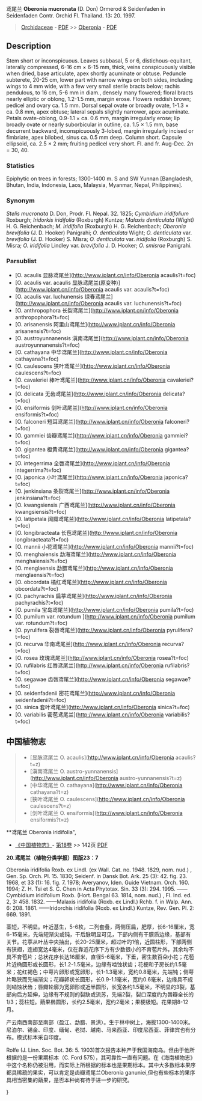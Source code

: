 鸢尾兰 **Oberonia mucronata** (D. Don) Ormerod & Seidenfaden in Seidenfaden Contr. Orchid Fl. Thailand. 13: 20. 1997.

> [Orchidaceae](http://www.iplant.cn/info/Orchidaceae?t=foc) - [PDF](http://www.iplant.cn/foc/pdf/Orchidaceae.pdf) >> [Oberonia](http://www.iplant.cn/info/Oberonia?t=foc) - [PDF](http://www.iplant.cn/foc/pdf/Oberonia.pdf)

## Description

Stem short or inconspicuous. Leaves subbasal, 5 or 6, distichous-equitant, laterally compressed, 6-16 cm × 6-15 mm, thick, veins conspicuously visible when dried, base articulate, apex shortly acuminate or obtuse. Peduncle subterete, 20-25 cm, lower part with narrow wings on both sides, including wings to 4 mm wide, with a few very small sterile bracts below; rachis pendulous, to 16 cm, 5-6 mm in diam., densely many flowered; floral bracts nearly elliptic or oblong, 1.2-1.5 mm, margin erose. Flowers reddish brown; pedicel and ovary ca. 1.5 mm. Dorsal sepal ovate or broadly ovate, 1-1.3 × ca. 0.8 mm, apex obtuse; lateral sepals slightly narrower, apex acuminate. Petals ovate-oblong, 0.9-1.1 × ca. 0.6 mm, margin irregularly erose; lip broadly ovate or nearly suborbicular in outline, ca. 1.5 × 1.5 mm, base decurrent backward, inconspicuously 3-lobed, margin irregularly incised or fimbriate, apex bilobed, sinus ca. 0.5 mm deep. Column short. Capsule ellipsoid, ca. 2.5 × 2 mm; fruiting pedicel very short. Fl. and fr. Aug-Dec. 2*n* = 30, 40.

### Statistics
Epiphytic on trees in forests; 1300-1400 m. S and SW Yunnan [Bangladesh, Bhutan, India, Indonesia, Laos, Malaysia, Myanmar, Nepal, Philippines].

### Synonym
*Stelis mucronata* D. Don, Prodr. Fl. Nepal. 32. 1825; *Cymbidium iridifolium* Roxburgh; *Iridorkis iridifolia* (Roxburgh) Kuntze; *Malaxis denticulata* (Wight) H. G. Reichenbach; *M. iridifolia* (Roxburgh) H. G. Reichenbach; *Oberonia brevifolia* (J. D. Hooker) Panigrahi; *O. denticulata* Wight; *O. denticulata* var. *brevifolia* (J. D. Hooker) S. Misra; *O. denticulata* var. *iridifolia* (Roxburgh) S. Misra; *O. iridifolia* Lindley var. *brevifolia* J. D. Hooker; *O. smisrae* Panigrahi.



### Parsublist

* [O.  acaulis  显脉鸢尾兰](http://www.iplant.cn/info/Oberonia acaulis?t=foc)
* [O.  acaulis var. acaulis  显脉鸢尾兰(原变种)](http://www.iplant.cn/info/Oberonia acaulis var. acaulis?t=foc)
* [O.  acaulis var. luchunensis  绿春鸢尾兰](http://www.iplant.cn/info/Oberonia acaulis var. luchunensis?t=foc)
* [O.  anthropophora  长裂鸢尾兰](http://www.iplant.cn/info/Oberonia anthropophora?t=foc)
* [O.  arisanensis  阿里山鸢尾兰](http://www.iplant.cn/info/Oberonia arisanensis?t=foc)
* [O.  austroyunnanensis  滇南鸢尾兰](http://www.iplant.cn/info/Oberonia austroyunnanensis?t=foc)
* [O.  cathayana  中华鸢尾兰](http://www.iplant.cn/info/Oberonia cathayana?t=foc)
* [O.  caulescens  狭叶鸢尾兰](http://www.iplant.cn/info/Oberonia caulescens?t=foc)
* [O.  cavaleriei  棒叶鸢尾兰](http://www.iplant.cn/info/Oberonia cavaleriei?t=foc)
* [O.  delicata  无齿鸢尾兰](http://www.iplant.cn/info/Oberonia delicata?t=foc)
* [O.  ensiformis  剑叶鸢尾兰](http://www.iplant.cn/info/Oberonia ensiformis?t=foc)
* [O.  falconeri  短耳鸢尾兰](http://www.iplant.cn/info/Oberonia falconeri?t=foc)
* [O.  gammiei  齿瓣鸢尾兰](http://www.iplant.cn/info/Oberonia gammiei?t=foc)
* [O.  gigantea  橙黄鸢尾兰](http://www.iplant.cn/info/Oberonia gigantea?t=foc)
* [O.  integerrima  全唇鸢尾兰](http://www.iplant.cn/info/Oberonia integerrima?t=foc)
* [O.  japonica  小叶鸢尾兰](http://www.iplant.cn/info/Oberonia japonica?t=foc)
* [O.  jenkinsiana  条裂鸢尾兰](http://www.iplant.cn/info/Oberonia jenkinsiana?t=foc)
* [O.  kwangsiensis  广西鸢尾兰](http://www.iplant.cn/info/Oberonia kwangsiensis?t=foc)
* [O.  latipetala  阔瓣鸢尾兰](http://www.iplant.cn/info/Oberonia latipetala?t=foc)
* [O.  longibracteata  长苞鸢尾兰](http://www.iplant.cn/info/Oberonia longibracteata?t=foc)
* [O.  mannii  小花鸢尾兰](http://www.iplant.cn/info/Oberonia mannii?t=foc)
* [O.  menghaiensis  勐海鸢尾兰](http://www.iplant.cn/info/Oberonia menghaiensis?t=foc)
* [O.  menglaensis  勐腊鸢尾兰](http://www.iplant.cn/info/Oberonia menglaensis?t=foc)
* [O.  obcordata  橘红鸢尾兰](http://www.iplant.cn/info/Oberonia obcordata?t=foc)
* [O.  pachyrachis  扁葶鸢尾兰](http://www.iplant.cn/info/Oberonia pachyrachis?t=foc)
* [O.  pumila  宝岛鸢尾兰](http://www.iplant.cn/info/Oberonia pumila?t=foc)
* [O.  pumilum var. rotundum  ](http://www.iplant.cn/info/Oberonia pumilum var. rotundum?t=foc)
* [O.  pyrulifera  裂唇鸢尾兰](http://www.iplant.cn/info/Oberonia pyrulifera?t=foc)
* [O.  recurva  华南鸢尾兰](http://www.iplant.cn/info/Oberonia recurva?t=foc)
* [O.  rosea  玫瑰鸢尾兰](http://www.iplant.cn/info/Oberonia rosea?t=foc)
* [O.  rufilabris  红唇鸢尾兰](http://www.iplant.cn/info/Oberonia rufilabris?t=foc)
* [O.  segawae  齿唇鸢尾兰](http://www.iplant.cn/info/Oberonia segawae?t=foc)
* [O.  seidenfadenii  密花鸢尾兰](http://www.iplant.cn/info/Oberonia seidenfadenii?t=foc)
* [O.  sinica  套叶鸢尾兰](http://www.iplant.cn/info/Oberonia sinica?t=foc)
* [O.  variabilis  密苞鸢尾兰](http://www.iplant.cn/info/Oberonia variabilis?t=foc)


## 中国植物志

> * [显脉鸢尾兰  O.  acaulis](http://www.iplant.cn/info/Oberonia acaulis?t=z)
> * [滇南鸢尾兰  O.  austro-yunnanensis](http://www.iplant.cn/info/Oberonia austro-yunnanensis?t=z)
> * [中华鸢尾兰  O.  cathayana](http://www.iplant.cn/info/Oberonia cathayana?t=z)
> * [狭叶鸢尾兰  O.  caulescens](http://www.iplant.cn/info/Oberonia caulescens?t=z)
> * [剑叶鸢尾兰  O.  ensiformis](http://www.iplant.cn/info/Oberonia ensiformis?t=z)


**鸢尾兰 Oberonia iridifolia",



* [《中国植物志》](http://www.iplant.cn/frps)- [第18卷](http://www.iplant.cn/frps/vol/18) >> 142页 [PDF](http://www.iplant.cn/frps/pdf/18/142a.pdf)


**20.鸢尾兰（植物分类学报）图版23：7**

Oberonia iridifolia Roxb. ex Lindl. (ex Wall. Cat. no. 1948. 1829, nom. nud.) , Gen. Sp. Orch. Pl. 15. 1830; Seidenf. in Dansk Bot. Ark. 25 (3): 42. fig. 23. 1968, et 33 (1): 16. fig. 7. 1978; Averyanov, Iden. Guide Vietnam. Orch. 160. 1994; Z. H. Tsi et S. C. Chen in Acta Phytotax. Sin. 33 (3): 294. 1995. ——Cymbidium iridifolium Roxb. (Hort. Bengal 63. 1814, nom. nud.) , Fl. Ind. ed. 2, 3: 458. 1832. ——Malaxis iridifolia (Roxb. ex Lindl.) Rchb. f. in Walp. Ann. 6: 208. 1861. ——Iridorchis iridifolia (Roxb. ex Lindl.) Kuntze, Rev. Gen. Pl. 2: 669. 1891.

茎短，不明显。叶近基生，5-6枚，二列套叠，两侧压扁，肥厚，长6-16厘米，宽6-15毫米，先端短渐尖或钝，干后脉明显可见，下部内侧有干膜质边缘，基部有关节。花葶从叶丛中央抽出，长20-25厘米，超过叶的1倍，近圆柱形，下部两侧有狭翅，连翅宽达4毫米，仅在靠近花序下方有少数很小的不育苞片外，其余均不具不育苞片；总状花序长达16厘米，直径5-6毫米，下垂，密生数百朵小花；花苞片近椭圆形或长圆形，长1.2-1.5毫米，边缘有啮蚀状齿；花梗和子房长约1.5毫米；花红褐色；中萼片卵形或宽卵形，长1-1.3毫米，宽约0.8毫米，先端钝；侧萼片略狭而先端渐尖；花瓣卵状长圆形，长0.9-1.1毫米，宽约0.6毫米，边缘具不规则啮蚀状齿；唇瓣轮廓为宽卵形或近半圆形，长宽各约1.5毫米，不明显的3裂，基部向后方延伸，边缘有不规则的裂缺或流苏，先端2裂，裂口深度约为唇瓣全长的1/3；蕊柱短。蒴果椭圆形，长约2.5毫米，宽约2毫米；果梗极短。花果期8-12月。

产云南西南部至南部（盈江、勐腊、景洪）。生于林中树上，海拔1300-1400米。尼泊尔、锡金、印度、缅甸、老挝、越南、马来西亚、印度尼西亚、菲律宾也有分布。模式标本采自印度。

Rolfe (J. Linn. Soc. Bot. 36: 5. 1903)首次报告本种产于我国海南岛。但由于他所根据的是一份果期标本（C. Ford 575），其可靠性一直有问题。在《海南植物志》中这个名称仍被沿用，而实际上所根据的标本也是果期标本。其中大多数标本果序都具稀疏的果实，可以肯定是齿瓣鸢尾兰Oberonia ganuniei,但也有些标本的果序具相当密集的蒴果，是否本种尚有待于进一步的研究。



}